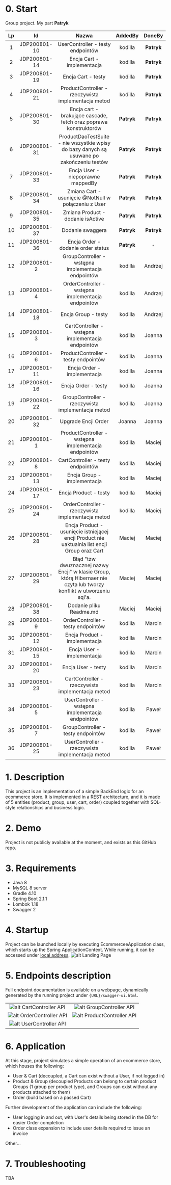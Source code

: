 # 0. Start

Group project. My part **Patryk**

| Lp |      Id      |                                                         Nazwa                                                        |   AddedBy  |   DoneBy   |
|:--:|:------------:|:--------------------------------------------------------------------------------------------------------------------:|:----------:|:----------:|
| 1  | JDP200801-10 | UserController - testy endpointów                                                                                    |   kodilla  | **Patryk** |
| 2  | JDP200801-14 | Encja Cart - implementacja                                                                                           |   kodilla  | **Patryk** |
| 3  | JDP200801-19 | Encja Cart - testy                                                                                                   |   kodilla  | **Patryk** |
| 4  | JDP200801-21 | ProductController - rzeczywista implementacja metod                                                                  |   kodilla  | **Patryk** |
| 5  | JDP200801-30 | Encja cart - brakujące cascade, fetch oraz poprawa konstruktorów                                                     | **Patryk** | **Patryk** |
| 6  | JDP200801-31 | ProductDaoTestSuite - nie wszystkie wpisy do bazy danych są usuwane po zakończeniu testów                            | **Patryk** | **Patryk** |
| 7  | JDP200801-33 | Encja User - niepoprawne mappedBy                                                                                    | **Patryk** | **Patryk** |
| 8  | JDP200801-34 | Zmiana Cart - usunięcie @NotNull w połączeniu z User                                                                 | **Patryk** | **Patryk** |
| 9  | JDP200801-35 | Zmiana Product - dodanie isActive                                                                                    | **Patryk** | **Patryk** |
| 10 | JDP200801-37 | Dodanie swaggera                                                                                                     | **Patryk** | **Patryk** |
| 11 | JDP200801-36 | Encja Order - dodanie order status                                                                                   | **Patryk** |      -     |
| 12 | JDP200801-2  | GroupController - wstępna implementacja endpointów                                                                   |   kodilla  |   Andrzej  |
| 13 | JDP200801-4  | OrderController - wstępna implementacja endpointów                                                                   |   kodilla  |   Andrzej  |
| 14 | JDP200801-18 | Encja Group - testy                                                                                                  |   kodilla  |   Andrzej  |
| 15 | JDP200801-3  | CartController - wstępna implementacja endpointów                                                                    |   kodilla  |   Joanna   |
| 16 | JDP200801-6  | ProductController - testy endpointów                                                                                 |   kodilla  |   Joanna   |
| 17 | JDP200801-11 | Encja Order - implementacja                                                                                          |   kodilla  |   Joanna   |
| 18 | JDP200801-16 | Encja Order - testy                                                                                                  |   kodilla  |   Joanna   |
| 19 | JDP200801-22 | GroupController - rzeczywista implementacja metod                                                                    |   kodilla  |   Joanna   |
| 20 | JDP200801-32 | Upgrade Encji Order                                                                                                  |   Joanna   |   Joanna   |
| 21 | JDP200801-1  | ProductController - wstępna implementacja endpointów                                                                 |   kodilla  |   Maciej   |
| 22 | JDP200801-8  | CartController - testy endpointów                                                                                    |   kodilla  |   Maciej   |
| 23 | JDP200801-13 | Encja Group - implementacja                                                                                          |   kodilla  |   Maciej   |
| 24 | JDP200801-17 | Encja Product - testy                                                                                                |   kodilla  |   Maciej   |
| 25 | JDP200801-24 | OrderController - rzeczywista implementacja metod                                                                    |   kodilla  |   Maciej   |
| 26 | JDP200801-28 | Encja Product - usunięcie istniejącej encji Product nie uaktualnia list encji Group oraz Cart                        |   Maciej   |   Maciej   |
| 27 | JDP200801-29 | Błąd "tzw dwuznacznej nazwy Encji" w klasie Group, którą Hibernaer nie czyta lub tworzy konflikt w utworzeniu sql'a. |   Maciej   |   Maciej   |
| 28 | JDP200801-38 | Dodanie pliku Readme.md                                                                                              |   Maciej   |   Maciej   |
| 29 | JDP200801-9  | OrderController - testy endpointów                                                                                   |   kodilla  |   Marcin   |
| 30 | JDP200801-12 | Encja Product - implementacja                                                                                        |   kodilla  |   Marcin   |
| 31 | JDP200801-15 | Encja User - implementacja                                                                                           |   kodilla  |   Marcin   |
| 32 | JDP200801-20 | Encja User - testy                                                                                                   |   kodilla  |   Marcin   |
| 33 | JDP200801-23 | CartController - rzeczywista implementacja metod                                                                     |   kodilla  |   Marcin   |
| 34 | JDP200801-5  | UserController - wstępna implementacja endpointów                                                                    |   kodilla  | Paweł      |
| 35 | JDP200801-7  | GroupController - testy endpointów                                                                                   |   kodilla  | Paweł      |
| 36 | JDP200801-25 | UserController - rzeczywista implementacja metod                                                                     |   kodilla  | Paweł      |

# 1. Description

This project is an implementation of a simple BackEnd logic for an ecommerce store. 
It is implemented in a REST architecture, and it is made of 5 entities (product, group, user, cart, order) 
coupled together with SQL-style relationships and business logic.

# 2. Demo

Project is not publicly available at the moment, and exists as this GitHub repo.

# 3. Requirements

- Java 8
- MySQL 8 server
- Gradle 4.10
- Spring Boot 2.1.1
- Lombok 1.18
- Swagger 2

# 4. Startup

Project can be launched locally by executing EcommerceeApplication class, which starts up the Spring ApplicationContext.
While running, it can be accessed under [local address](http://localhost:8080).
![alt Landing Page](./docs/landing_page.png)

# 5. Endpoints description

Full endpoint documentation is available on a webpage, dynamically generated by the running project under `{URL}/swagger-ui.html`.

|  |  |
:---:|:---:
![alt CartController API](./docs/cart_controller_api_documentation.png "CartController API") | ![alt GroupController API](./docs/group_controller_api_documentation.png "GroupController API")
![alt OrderController API](./docs/order_controller_api_documentation.png "OrderController API") | ![alt ProductController API](./docs/product_controller_api_documentation.png "ProductController API")
![alt UserController API](./docs/user_controller_api_documentation.png "UserController API") | 
# 6. Application

At this stage, project simulates a simple operation of an ecommerce store, which houses the following:
- User & Cart (decoupled, a Cart can exist without a User, if not logged in)
- Product & Group (decoupled Products can belong to certain product Groups (1 group per product type), 
and Groups can exist without any products attached to them)
- Order (build based on a passed Cart)

Further development of the application can include the following:
- User logging in and out, with User's details being stored in the DB for easier Order completion
- Order class expansion to include user details required to issue an invoice

Other...

# 7. Troubleshooting

TBA
